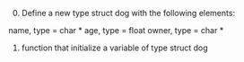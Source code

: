 0. Define a new type struct dog with the following elements:

name, type = char *
age, type = float
owner, type = char *
1. function that initialize a variable of type struct dog
